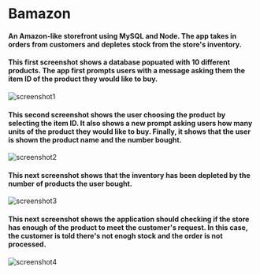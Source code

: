 # Bamazon

#### An Amazon-like storefront using MySQL and Node. The app takes in orders from customers and depletes stock from the store's inventory.

#### This first screenshot shows a database popuated with 10 different products. The app first prompts users with a message asking them the item ID of the product they would like to buy.

![screenshot1](https://user-images.githubusercontent.com/40145728/50048386-379f7b00-0090-11e9-99f8-a593ec51e2ac.PNG)

#### This second screenshot shows the user choosing the product by selecting the item ID. It also shows a new prompt asking users how many units of the product they would like to buy. Finally, it shows that the user is shown the product name and the number bought.

![screenshot2](https://user-images.githubusercontent.com/40145728/50048736-a503d980-0099-11e9-963a-d353b5874692.PNG)

#### This next screenshot shows that the inventory has been depleted by the number of products the user bought.

![screenshot3](https://user-images.githubusercontent.com/40145728/50048785-2fe4d400-009a-11e9-9015-7df5d25e5c02.PNG)

#### This next screenshot shows the application should checking if the store has enough of the product to meet the customer's request. In this case, the customer is told there's not enogh stock and the order is not processed.

![screenshot4](https://user-images.githubusercontent.com/40145728/50048934-f0b88200-009d-11e9-8c98-a44c2e128f12.PNG)
